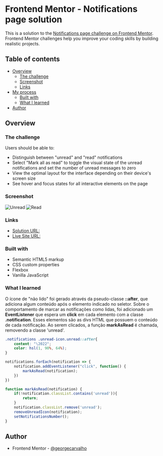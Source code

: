 # Frontend Mentor - Notifications page solution

This is a solution to the [Notifications page challenge on Frontend Mentor](https://www.frontendmentor.io/challenges/notifications-page-DqK5QAmKbC). Frontend Mentor challenges help you improve your coding skills by building realistic projects. 

## Table of contents

- [Overview](#overview)
  - [The challenge](#the-challenge)
  - [Screenshot](#screenshot)
  - [Links](#links)
- [My process](#my-process)
  - [Built with](#built-with)
  - [What I learned](#what-i-learned)
- [Author](#author)

## Overview

### The challenge

Users should be able to:

- Distinguish between "unread" and "read" notifications
- Select "Mark all as read" to toggle the visual state of the unread notifications and set the number of unread messages to zero
- View the optimal layout for the interface depending on their device's screen size
- See hover and focus states for all interactive elements on the page

### Screenshot

![Unread](./unread.jpg)
![Read](./read.jpg)

### Links

- [Solution URL:](https://www.frontendmentor.io/solutions/responsive-landing-page-using-css-flexbox-X_8KalLSSp)
- [Live Site URL:](https://georgecarvalho.github.io/notifications-page/)

### Built with

- Semantic HTML5 markup
- CSS custom properties
- Flexbox
- Vanilla JavaScript

### What I learned

O ícone de "não lido" foi gerado através da pseudo-classe **::after**, que adiciona algum conteúdo após o elemento indicado no seletor. Sobre o comportamento de marcar as notificações como lidas, foi adicionado um **EventListener** que espera um **click** em cada elemento com a classe **.notification**. Esses elementos são as divs HTML que possuem o conteúdo de cada notificação. Ao serem clicados, a função **markAsRead** é chamada, removendo a classe 'unread'.

```css
.notifications .unread-icon.unread::after{
    content: "\2022";
    color: hsl(1, 90%, 64%);
}
```
```js
notifications.forEach(notification => {
    notification.addEventListener("click", function() {
        markAsRead(notification);
    })
})

function markAsRead(notification) {
    if(!notification.classList.contains('unread')){
        return;
    }
    notification.classList.remove('unread');
    removeUnreadIcon(notification);
    setNotificationsNumber();
}
```

## Author

- Frontend Mentor - [@georgecarvalho](https://www.frontendmentor.io/profile/georgecarvalho)
